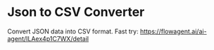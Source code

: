 # Json to CSV Converter
Convert JSON data into CSV format.
Fast try: https://flowagent.ai/ai-agent/ILAex4p1C7WX/detail
